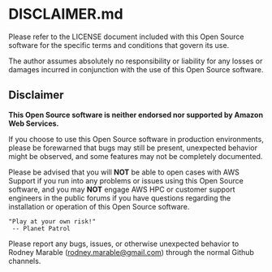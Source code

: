 # DISCLAIMER.md

Please refer to the LICENSE document included with this Open Source software for the specific terms and conditions that govern its use.

The author assumes absolutely no responsibility or liability for any losses or damages incurred in conjunction with the use of this Open Source software.

## Disclaimer

**This Open Source software is neither endorsed nor supported by Amazon Web Services.**

If you choose to use this Open Source software in production environments, please be forewarned that bugs may still be present, unexpected behavior might be observed, and some features may not be completely documented.

Please be advised that you will **NOT** be able to open cases with AWS Support if you run into any problems or issues using this Open Source software, and you may **NOT** engage AWS HPC or customer support engineers in the public forums if you have questions regarding the installation or operation of this Open Source software.

```
"Play at your own risk!"
 -- Planet Patrol
```

Please report any bugs, issues, or otherwise unexpected behavior to Rodney Marable (rodney.marable@gmail.com) through the normal Github channels.
